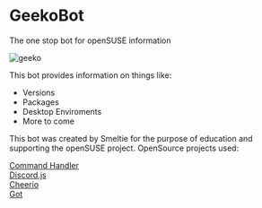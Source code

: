# GeekoBot
The one stop bot for openSUSE information

![geeko](https://en.opensuse.org/images/c/cd/Button-colour.png)

This bot provides information on things like:
- Versions
- Packages
- Desktop Enviroments
- More to come

This bot was created by Smeltie for the purpose of education and supporting the openSUSE project.
OpenSource projects used:

[Command Handler](https://github.com/AnIdiotsGuide/discordjs-bot-guide)  
[Discord.js](https://discord.js.org)  
[Cheerio](https://www.npmjs.com/package/cheerio)  
[Got](https://www.npmjs.com/package/got)  
